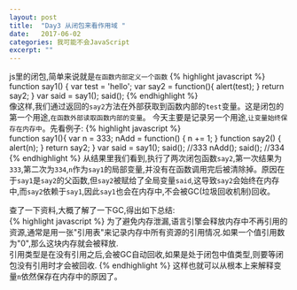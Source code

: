 ```yaml
---
layout: post
title:  "Day3 从闭包来看作用域 "
date:   2017-06-02
categories: 我可能不会JavaScript
excerpt: ""
---
```


js里的闭包,简单来说就是`在函数内部定义一个函数`
{% highlight javascript %}  
    function say1() {
        var test = 'hello';
        var say2 = function(){
            alert(test);
        }
        return say2;
    }
    var said = say1();
    said();
{% endhighlight %}  
像这样,我们通过返回的`say2`方法在外部获取到函数内部的`test`变量。这是闭包的第一个用途,`在函数外部读取函数内部的变量`。
今天主要是记录另一个用途,`让变量始终保存在内存中`。先看例子:
{% highlight javascript %}  
    function say1(){
        var n = 333;
        nAdd = function() {
            n += 1;
        }
        function say2() {
            alert(n);
        }
        return say2;
    }
    var said = say1();
    said();     //333
    nAdd();
    said();     //334
{% endhighlight %} 
从结果里我们看到,执行了两次闭包函数`say2`,第一次结果为`333`,第二次为`334`,`n`作为`say1`的局部变量,并没有在函数调用完后被清除掉。原因在于`say1`是`say2`的父函数,但`say2`被赋给了全局变量`said`,这导致`say2`会始终在内存中,而`say2`依赖于`say1`,因此`say1`也会在内存中,不会被GC(垃圾回收机制)回收。  

查了一下资料,大概了解了一下GC,得出如下总结:  
{% highlight javascript %} 
   为了避免内存泄漏,语言引擎会释放内存中不再引用的资源,通常是用一张"引用表"来记录内存中所有资源的引用情况.如果一个值引用数为"0",那么这块内存就会被释放.  
   引用类型是在没有引用之后,会被GC自动回收,如果是处于闭包中值类型,则要等闭包没有引用时才会被回收.
{% endhighlight %} 
这样也就可以从根本上来解释变量`n`依然保存在内存中的原因了。

